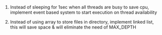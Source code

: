 1. Instead of sleeping for 1sec when all threads are busy to save cpu,
   implement event based system to start execution on thread availability

2. Instead of using array to store files in directory,
   implement linked list, this will save space & will eliminate the need of MAX_DEPTH
